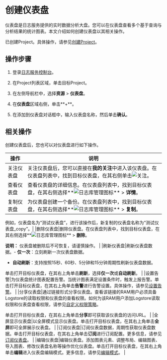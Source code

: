 # 创建仪表盘

仪表盘是日志服务提供的实时数据分析大盘。您可以在仪表盘查看多个基于查询与分析结果的统计图表。本文介绍如何创建仪表盘以其相关操作。

已创建Project。具体操作，请参见[创建Project](/cn.zh-CN/准备工作/管理Project.md)。

## 操作步骤

1.  登录[日志服务控制台](https://sls.console.aliyun.com)。

2.  在Project列表区域，单击目标Project。

3.  在左侧导航栏中，选择**资源** \> **仪表盘**。

4.  在**仪表盘**区域右侧，单击**+**。

5.  在添加到仪表盘对话框中，输入仪表盘名称，然后单击**确认**。


## 相关操作

创建仪表盘后，您也可以对仪表盘进行如下操作。

|操作|说明|
|--|--|
|关注仪表盘|关注仪表盘后，您可以直接在**我的关注**中进入该仪表盘。在仪表盘列表中，找到目标仪表盘，在其右侧单击![关注](https://static-aliyun-doc.oss-accelerate.aliyuncs.com/assets/img/zh-CN/0402866951/p111451.png)。 |
|查看仪表盘|查看仪表盘的详细信息。在仪表盘列表中，找到目标仪表盘，在其右侧选择**![日志库管理图标](https://static-aliyun-doc.oss-accelerate.aliyuncs.com/assets/img/zh-CN/0095659951/p53157.png)** \> **详情**。 |
|复制仪表盘|为仪表盘创建一个备份。在仪表盘列表中，找到目标仪表盘，在其右侧选择**![日志库管理图标](https://static-aliyun-doc.oss-accelerate.aliyuncs.com/assets/img/zh-CN/0095659951/p53157.png)** \> **复制**。

例如，仪表盘名为“测试仪表盘”，进行该操作后，新复制的仪表盘名称为“测试仪表盘\_copy”。|
|删除仪表盘|删除仪表盘。在仪表盘列表中，找到目标仪表盘，在其右侧选择**![日志库管理图标](https://static-aliyun-doc.oss-accelerate.aliyuncs.com/assets/img/zh-CN/0095659951/p53157.png)** \> **删除**。

**说明：** 仪表盘被删除后不可恢复，请谨慎操作。 |
|刷新仪表盘|刷新仪表盘数据。-   **仅一次**：立刻刷新一次仪表盘数据。
-   **自动刷新**：支持按照15秒、60秒、5分钟和15分钟周期性刷新仪表盘数据。

单击打开目标仪表盘，在其右上角单击**刷新**，选择**仅一次**或**自动刷新**。 |
|设置告警|为仪表盘统计图表配置告警。当统计图表满足设置条件时，触发上报告警。单击打开目标仪表盘，在其右上角单击**告警**进行告警设置。具体操作，请参见[设置告警](/cn.zh-CN/告警/告警（旧版）/设置告警.md)。 |
|分享仪表盘|通过链接形式分享仪表盘。查看该链接的RAM用户必须具备Logstore的读取权限和仪表盘的查看权限。如何为该RAM用户添加Logstore读取权限和仪表盘查看权限，请参见[自定义权限策略](/cn.zh-CN/数据加工/准备权限/授予RAM用户数据加工操作权限.md)。

单击打开目标仪表盘，在其右上角单击**分享**即可获取该仪表盘的访问URL。 |
|全屏显示仪表盘|以全屏模式显示仪表盘。单击打开目标仪表盘，在其右上角单击**全屏**即可全屏展示仪表盘。 |
|订阅仪表盘|订阅仪表盘数据，周期性获取仪表盘数据。单击打开目标仪表盘，在其右上角单击**订阅**进行订阅配置。更多信息，请参见[订阅仪表盘](/cn.zh-CN/可视化/订阅仪表盘.md)。 |
|编辑仪表盘|编辑仪表盘。添加图表元素、调整布局、编辑图表、导入图表、修改仪表盘名称等操作优化仪表盘。单击打开目标仪表盘，在其右上角单击**编辑**进入仪表盘编辑模式。更多信息，请参见[编辑模式](/cn.zh-CN/可视化/编辑模式.md)。 |

